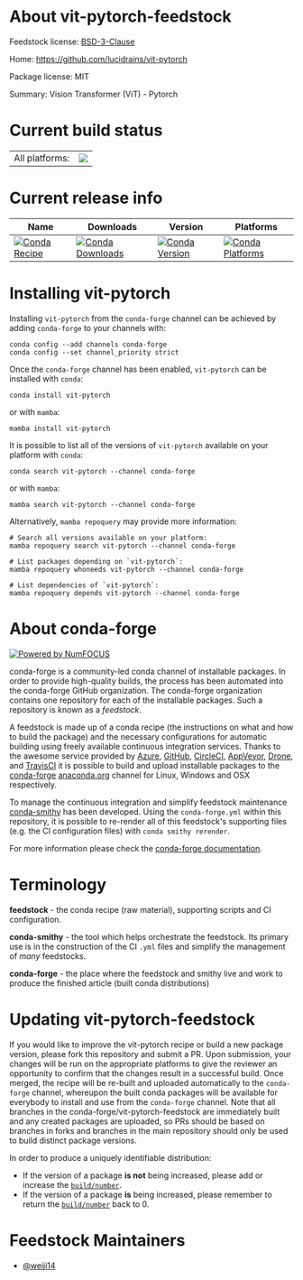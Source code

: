 About vit-pytorch-feedstock
===========================

Feedstock license: [BSD-3-Clause](https://github.com/conda-forge/vit-pytorch-feedstock/blob/main/LICENSE.txt)

Home: https://github.com/lucidrains/vit-pytorch

Package license: MIT

Summary: Vision Transformer (ViT) - Pytorch

Current build status
====================


<table><tr><td>All platforms:</td>
    <td>
      <a href="https://dev.azure.com/conda-forge/feedstock-builds/_build/latest?definitionId=14873&branchName=main">
        <img src="https://dev.azure.com/conda-forge/feedstock-builds/_apis/build/status/vit-pytorch-feedstock?branchName=main">
      </a>
    </td>
  </tr>
</table>

Current release info
====================

| Name | Downloads | Version | Platforms |
| --- | --- | --- | --- |
| [![Conda Recipe](https://img.shields.io/badge/recipe-vit--pytorch-green.svg)](https://anaconda.org/conda-forge/vit-pytorch) | [![Conda Downloads](https://img.shields.io/conda/dn/conda-forge/vit-pytorch.svg)](https://anaconda.org/conda-forge/vit-pytorch) | [![Conda Version](https://img.shields.io/conda/vn/conda-forge/vit-pytorch.svg)](https://anaconda.org/conda-forge/vit-pytorch) | [![Conda Platforms](https://img.shields.io/conda/pn/conda-forge/vit-pytorch.svg)](https://anaconda.org/conda-forge/vit-pytorch) |

Installing vit-pytorch
======================

Installing `vit-pytorch` from the `conda-forge` channel can be achieved by adding `conda-forge` to your channels with:

```
conda config --add channels conda-forge
conda config --set channel_priority strict
```

Once the `conda-forge` channel has been enabled, `vit-pytorch` can be installed with `conda`:

```
conda install vit-pytorch
```

or with `mamba`:

```
mamba install vit-pytorch
```

It is possible to list all of the versions of `vit-pytorch` available on your platform with `conda`:

```
conda search vit-pytorch --channel conda-forge
```

or with `mamba`:

```
mamba search vit-pytorch --channel conda-forge
```

Alternatively, `mamba repoquery` may provide more information:

```
# Search all versions available on your platform:
mamba repoquery search vit-pytorch --channel conda-forge

# List packages depending on `vit-pytorch`:
mamba repoquery whoneeds vit-pytorch --channel conda-forge

# List dependencies of `vit-pytorch`:
mamba repoquery depends vit-pytorch --channel conda-forge
```


About conda-forge
=================

[![Powered by
NumFOCUS](https://img.shields.io/badge/powered%20by-NumFOCUS-orange.svg?style=flat&colorA=E1523D&colorB=007D8A)](https://numfocus.org)

conda-forge is a community-led conda channel of installable packages.
In order to provide high-quality builds, the process has been automated into the
conda-forge GitHub organization. The conda-forge organization contains one repository
for each of the installable packages. Such a repository is known as a *feedstock*.

A feedstock is made up of a conda recipe (the instructions on what and how to build
the package) and the necessary configurations for automatic building using freely
available continuous integration services. Thanks to the awesome service provided by
[Azure](https://azure.microsoft.com/en-us/services/devops/), [GitHub](https://github.com/),
[CircleCI](https://circleci.com/), [AppVeyor](https://www.appveyor.com/),
[Drone](https://cloud.drone.io/welcome), and [TravisCI](https://travis-ci.com/)
it is possible to build and upload installable packages to the
[conda-forge](https://anaconda.org/conda-forge) [anaconda.org](https://anaconda.org/)
channel for Linux, Windows and OSX respectively.

To manage the continuous integration and simplify feedstock maintenance
[conda-smithy](https://github.com/conda-forge/conda-smithy) has been developed.
Using the ``conda-forge.yml`` within this repository, it is possible to re-render all of
this feedstock's supporting files (e.g. the CI configuration files) with ``conda smithy rerender``.

For more information please check the [conda-forge documentation](https://conda-forge.org/docs/).

Terminology
===========

**feedstock** - the conda recipe (raw material), supporting scripts and CI configuration.

**conda-smithy** - the tool which helps orchestrate the feedstock.
                   Its primary use is in the construction of the CI ``.yml`` files
                   and simplify the management of *many* feedstocks.

**conda-forge** - the place where the feedstock and smithy live and work to
                  produce the finished article (built conda distributions)


Updating vit-pytorch-feedstock
==============================

If you would like to improve the vit-pytorch recipe or build a new
package version, please fork this repository and submit a PR. Upon submission,
your changes will be run on the appropriate platforms to give the reviewer an
opportunity to confirm that the changes result in a successful build. Once
merged, the recipe will be re-built and uploaded automatically to the
`conda-forge` channel, whereupon the built conda packages will be available for
everybody to install and use from the `conda-forge` channel.
Note that all branches in the conda-forge/vit-pytorch-feedstock are
immediately built and any created packages are uploaded, so PRs should be based
on branches in forks and branches in the main repository should only be used to
build distinct package versions.

In order to produce a uniquely identifiable distribution:
 * If the version of a package **is not** being increased, please add or increase
   the [``build/number``](https://docs.conda.io/projects/conda-build/en/latest/resources/define-metadata.html#build-number-and-string).
 * If the version of a package **is** being increased, please remember to return
   the [``build/number``](https://docs.conda.io/projects/conda-build/en/latest/resources/define-metadata.html#build-number-and-string)
   back to 0.

Feedstock Maintainers
=====================

* [@weiji14](https://github.com/weiji14/)

